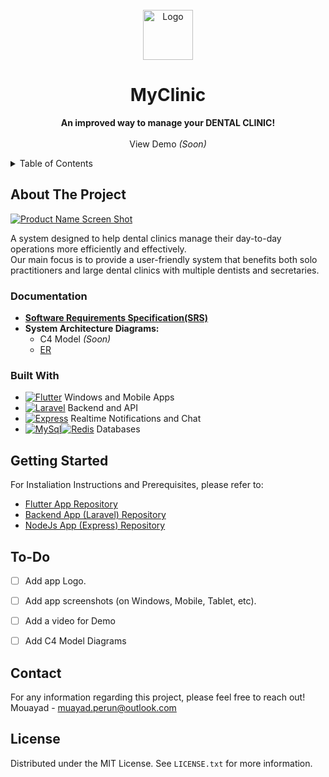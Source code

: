

<!-- PROJECT LOGO -->
<br />
<div align="center">
  <a href="https://github.com/othneildrew/Best-README-Template">
    <img src="images/logo.png" alt="Logo" width="80" height="80">
  </a>

  <h1 align="center">MyClinic</h1>

  <p align="center">
   <b> An improved way to manage your DENTAL CLINIC!</b>
    <br /> <br />
    View Demo <i>(Soon)</i>
  </p>
</div>



<!-- TABLE OF CONTENTS -->
<details>
  <summary>Table of Contents</summary>
  <ol>
    <li>
      <a href="#about-the-project">About The Project</a>
      <ul>
        <li><a href="#built-with">Built With</a></li>
      </ul>
      <ul>
        <li><a href="#documentation">Documentation</a></li>
      </ul>
    </li>
    <li><a href="#getting-started">Getting Started</a></li>
    <li><a href="#to-do">To-Do</a></li>
    <li><a href="#contact">Contact</a></li>
    <li><a href="#license">License</a></li>
  </ol>
</details>



<!-- ABOUT THE PROJECT -->
## About The Project

[![Product Name Screen Shot][product-screenshot]](https://example.com)

A system designed to help dental clinics manage their day-to-day operations more efficiently and effectively.
<br/>
Our main focus is to provide a user-friendly system that benefits both solo practitioners and large dental clinics with multiple dentists and secretaries.


### Documentation 
* <b>[Software Requirements Specification(SRS)](https://docs.google.com/document/d/1W5xSjx-R9lCxBdTphEAd1NDj8JDbdyq2r8N_XN_ziWY/edit?usp=sharing)</b>
* <b>System Architecture Diagrams:</b>
  - C4 Model <i>(Soon)</i>
  - [ER](https://dbdiagram.io/d/63efdadb296d97641d81dc80)

### Built With

* [![Flutter][Flutter]][Flutter-url] Windows and Mobile Apps
* [![Laravel][Laravel.com]][Laravel-url] Backend and API
* [![Express][Express]][Express-url] Realtime Notifications and Chat
* [![MySql][MySql]][MySql-url][![Redis][Redis]][Redis-url] Databases

<!-- GETTING STARTED -->
## Getting Started

For Instaliation Instructions and Prerequisites, please refer to:
* [Flutter App Repository](https://github.com/DMouayad/my_clinic_flutter-demo)
* [Backend App (Laravel) Repository](https://github.com/DMouayad/my_clinic_laravel)
* [NodeJs App (Express) Repository](https://github.com/DMouayad/my_clinic_expressJs)


<!-- To-Do -->
## To-Do

- [ ] Add app Logo.
- [ ] Add app screenshots (on Windows, Mobile, Tablet, etc).
- [ ] Add a video for Demo
- [ ] Add C4 Model Diagrams


<!-- CONTACT -->
## Contact

For any information regarding this project, please feel free to reach out!
<br/>
Mouayad - muayad.perun@outlook.com

<!-- LICENSE -->
## License

Distributed under the MIT License. See `LICENSE.txt` for more information.

<!-- MARKDOWN LINKS & IMAGES -->
<!-- https://www.markdownguide.org/basic-syntax/#reference-style-links -->
[contributors-shield]: https://img.shields.io/github/contributors/othneildrew/Best-README-Template.svg?style=for-the-badge
[contributors-url]: https://github.com/othneildrew/Best-README-Template/graphs/contributors
[forks-shield]: https://img.shields.io/github/forks/othneildrew/Best-README-Template.svg?style=for-the-badge
[forks-url]: https://github.com/othneildrew/Best-README-Template/network/members
[stars-shield]: https://img.shields.io/github/stars/othneildrew/Best-README-Template.svg?style=for-the-badge
[stars-url]: https://github.com/othneildrew/Best-README-Template/stargazers
[issues-shield]: https://img.shields.io/github/issues/othneildrew/Best-README-Template.svg?style=for-the-badge
[issues-url]: https://github.com/othneildrew/Best-README-Template/issues
[license-shield]: https://img.shields.io/github/license/othneildrew/Best-README-Template.svg?style=for-the-badge
[license-url]: https://github.com/othneildrew/Best-README-Template/blob/master/LICENSE.txt
[linkedin-shield]: https://img.shields.io/badge/-LinkedIn-black.svg?style=for-the-badge&logo=linkedin&colorB=555
[linkedin-url]: https://linkedin.com/in/othneildrew
[product-screenshot]: images/screenshot.png
[Laravel.com]: https://img.shields.io/badge/Laravel-FF2D20?style=for-the-badge&logo=laravel&logoColor=white
[Flutter]: https://img.shields.io/badge/Flutter-02569B?style=for-the-badge&logo=flutter&logoColor=white
[Express]: https://img.shields.io/badge/Express.js-404D59?style=for-the-badge
[NodeJs]: https://img.shields.io/badge/Node.js-43853D?style=for-the-badge&logo=node.js&logoColor=white
[TypeScript]: https://img.shields.io/badge/TypeScript-007ACC?style=for-the-badge&logo=typescript&logoColor=white
[MySql]: https://img.shields.io/badge/MySQL-00000F?style=for-the-badge&logo=mysql&logoColor=white
[Redis]: https://img.shields.io/badge/redis-%23DD0031.svg?&style=for-the-badge&logo=redis&logoColor=white
[MySql-url]: https://www.mysql.com/
[Flutter-url]: https://flutter.dev/
[Laravel-url]: https://laravel.com
[Express-url]: https://expressjs.com/
[Redis-url]: https://redis.io/

